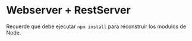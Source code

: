 # Webserver + RestServer

Recuerde que debe ejecutar  ```npm install``` para reconstruir los modulos de Node.